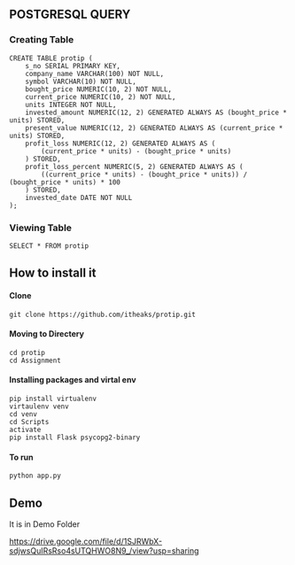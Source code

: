 ## POSTGRESQL QUERY

### Creating Table
```
CREATE TABLE protip (
    s_no SERIAL PRIMARY KEY,
    company_name VARCHAR(100) NOT NULL,
    symbol VARCHAR(10) NOT NULL,
    bought_price NUMERIC(10, 2) NOT NULL,
    current_price NUMERIC(10, 2) NOT NULL,
    units INTEGER NOT NULL,
    invested_amount NUMERIC(12, 2) GENERATED ALWAYS AS (bought_price * units) STORED,
    present_value NUMERIC(12, 2) GENERATED ALWAYS AS (current_price * units) STORED,
    profit_loss NUMERIC(12, 2) GENERATED ALWAYS AS (
        (current_price * units) - (bought_price * units)
    ) STORED,
    profit_loss_percent NUMERIC(5, 2) GENERATED ALWAYS AS (
        ((current_price * units) - (bought_price * units)) / (bought_price * units) * 100
    ) STORED,
    invested_date DATE NOT NULL
);
```

### Viewing Table
```
SELECT * FROM protip
```

## How to install it
#### Clone
```
git clone https://github.com/itheaks/protip.git
```
#### Moving to Directery 
```
cd protip
cd Assignment
```
#### Installing packages and virtal env
```
pip install virtualenv
virtaulenv venv
cd venv
cd Scripts
activate
pip install Flask psycopg2-binary
```
#### To run
```
python app.py
```

## Demo

It is in Demo Folder

https://drive.google.com/file/d/1SJRWbX-sdjwsQuIRsRso4sUTQHWO8N9_/view?usp=sharing

